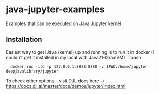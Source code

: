 # java-jupyter-examples
Examples that can be executed on Java Jupyter kernel

## Installation
Easiest way to get IJava (kernel) up and running is to run it in docker (I couldn't get it installed in my local with Java21-GraalVM)
    ```bash
    
      docker run -itd -p 127.0.0.1:8888:8888 -v $PWD:/home/jupyter deepjavalibrary/jupyter

To check other options - visit DJL docs here -> https://docs.djl.ai/master/docs/demos/jupyter/index.html
